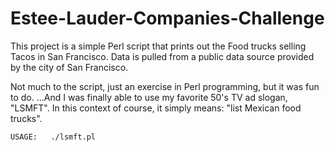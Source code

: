 # Estee-Lauder-Companies-Challenge

This project is a simple Perl script that prints out the Food trucks selling Tacos in San Francisco.  Data is pulled from a public data source provided by the city of San Francisco.

Not much to the script, just an exercise in Perl programming, but it was fun to do.  ...And I was finally able to use my favorite 50's TV ad slogan, "LSMFT".  In this context of course, it simply means: "list Mexican food trucks".


    USAGE:   ./lsmft.pl

